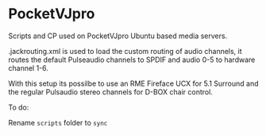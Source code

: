 # PocketVJpro
Scripts and CP used on PocketVJpro Ubuntu based media servers.


.jackrouting.xml is used to load the custom routing of audio channels, it routes the default Pulseaudio channels to SPDIF and audio 0-5 to hardware channel 1-6.


With this setup its possilbe to use an RME Fireface UCX for 5.1 Surround and the regular Pulsaudio stereo channels for D-BOX chair control.

To do: </p>
Rename `scripts` folder to `sync`
